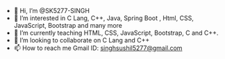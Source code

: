 - 👋 Hi, I’m @SK5277-SINGH
- 👀 I’m interested in C Lang, C++, Java, Spring Boot , Html, CSS, JavaScript, Bootstrap and many more
- 🌱 I’m currently teaching HTML, CSS, JavaScript, Bootstrap, C and C++.
- 💞️ I’m looking to collaborate on C Lang and C++
- 📫 How to reach me Gmail ID: singhsushil5277@gmail.com

<!---
SK5277-SINGH/SK5277-SINGH is a ✨ special ✨ repository because its `README.md` (this file) appears on your GitHub profile.
You can click the Preview link to take a look at your changes.
--->

